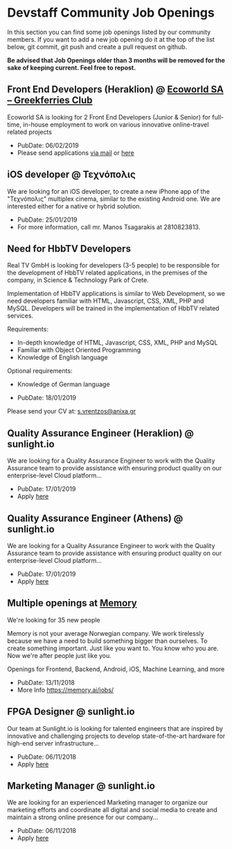 # Devstaff Community Job Openings

In this section you can find some job openings listed by our community members. If you want to add a new job opening do it at the top of the list below, git commit, git push and create a pull request on github.

__Be advised that Job Openings older than 3 months will be removed for the sake of keeping current. Feel free to repost.__

## Front End Developers (Heraklion) @ [Ecoworld SA – Greekferries Club](https://greekferries-club.gr)
Ecoworld SA is looking for 2 Front End Developers (Junior & Senior) for full-time, in-house employment to work on various innovative online-travel related projects 
* PubDate: 06/02/2019
* Please send applications [via mail](mailto:av@eco.gr) or [here](https://greekferries-club.gr/company/work-places/)

## iOS developer @ Τεχνόπολις

We are looking for an iOS developer, to create a new iPhone app of the "Τεχνόπολις" multiplex cinema, similar to the existing Android one. We are interested either for a native or hybrid solution.

* PubDate: 25/01/2019
* For more information, call mr. Manos Tsagarakis at 2810823813.

## Need for HbbTV Developers

Real TV GmbH is looking for developers (3-5 people) to be responsible for the development of HbbTV related applications, in the premises of the company, in Science & Technology Park of Crete.

Implementation of HbbTV applications is similar to Web Development, so we need developers familiar with HTML, Javascript, CSS, XML, PHP and MySQL. Developers will be trained in the implementation of HbbTV related services.

Requirements: 
* In-depth knowledge of HTML, Javascript, CSS, XML, PHP and MySQL
* Familiar with Object Oriented Programming
* Knowledge of English language

Optional requirements:
* Knowledge of German language

* PubDate: 18/01/2019

Please send your CV at: s.vrentzos@anixa.gr

## Quality Assurance Engineer (Heraklion) @ sunlight.io

We are looking for a Quality Assurance Engineer to work with the Quality Assurance team to provide assistance with ensuring product quality on our enterprise-level Cloud platform...

* PubDate: 17/01/2019
* Apply [here](https://sunlight-io.workable.com/j/37A8A49242)

## Quality Assurance Engineer (Athens) @ sunlight.io

We are looking for a Quality Assurance Engineer to work with the Quality Assurance team to provide assistance with ensuring product quality on our enterprise-level Cloud platform...

* PubDate: 17/01/2019
* Apply [here](https://sunlight-io.workable.com/j/1B1DEB6C61)

## Multiple openings at [Memory](https://memory.ai/jobs/)

We're looking for 35 new people

Memory is not your average Norwegian company. We work tirelessly because we have a need to build something bigger than ourselves. To create something important. Just like you want to. You know who you are. Now we're after people just like you.

Openings for Frontend, Backend, Android, iOS, Machine Learning, and more
* PubDate: 13/11/2018
* More Info https://memory.ai/jobs/

## FPGA Designer @ sunlight.io

Our team at Sunlight.io is looking for talented engineers that are inspired by innovative and challenging projects to develop state-of-the-art hardware for high-end server infrastructure...

* PubDate: 06/11/2018
* Apply [here](https://sunlight-io.workable.com/j/0BDE43B7D8)

## Marketing Manager @ sunlight.io

We are looking for an experienced Marketing manager to organize our marketing efforts and coordinate all digital and social media to create and maintain a strong online presence for our company...

* PubDate: 06/11/2018
* Apply [here](https://sunlight-io.workable.com/j/F8E9F9CF35)
